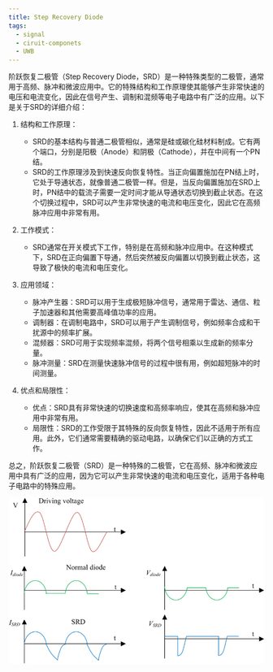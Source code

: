 ```yaml
---
title: Step Recovery Diode
tags:
  - signal
  - ciruit-componets
  - UWB
---
```


阶跃恢复二极管（Step Recovery Diode，SRD）是一种特殊类型的二极管，通常用于高频、脉冲和微波应用中。它的特殊结构和工作原理使其能够产生非常快速的电压和电流变化，因此在信号产生、调制和混频等电子电路中有广泛的应用。以下是关于SRD的详细介绍：

1. 结构和工作原理：
   - SRD的基本结构与普通二极管相似，通常是硅或碳化硅材料制成。它有两个端口，分别是阳极（Anode）和阴极（Cathode），并在中间有一个PN结。
   - SRD的工作原理涉及到快速反向恢复特性。当正向偏置施加在PN结上时，它处于导通状态，就像普通二极管一样。但是，当反向偏置施加在SRD上时，PN结中的载流子需要一定时间才能从导通状态切换到截止状态。在这个切换过程中，SRD可以产生非常快速的电流和电压变化，因此它在高频脉冲应用中非常有用。

2. 工作模式：
   - SRD通常在开关模式下工作，特别是在高频和脉冲应用中。在这种模式下，SRD在正向偏置下导通，然后突然被反向偏置以切换到截止状态，这导致了极快的电流和电压变化。

3. 应用领域：
   - 脉冲产生器：SRD可以用于生成极短脉冲信号，通常用于雷达、通信、粒子加速器和其他需要高峰值功率的应用。
   - 调制器：在调制电路中，SRD可以用于产生调制信号，例如频率合成和干扰源中的频率扩展。
   - 混频器：SRD可用于实现频率混频，将两个信号相乘以生成新的频率分量。
   - 脉冲测量：SRD在测量快速脉冲信号的过程中很有用，例如超短脉冲的时间测量。

4. 优点和局限性：
   - 优点：SRD具有非常快速的切换速度和高频率响应，使其在高频和脉冲应用中非常有用。
   - 局限性：SRD的工作受限于其特殊的反向恢复特性，因此不适用于所有应用。此外，它们通常需要精确的驱动电路，以确保它们以正确的方式工作。

总之，阶跃恢复二极管（SRD）是一种特殊的二极管，它在高频、脉冲和微波应用中具有广泛的应用，因为它可以产生非常快速的电流和电压变化，适用于各种电子电路中的特殊应用。

![](signal_processing/device_and_components/attachments/Pasted%20image%2020231102154725.png)
